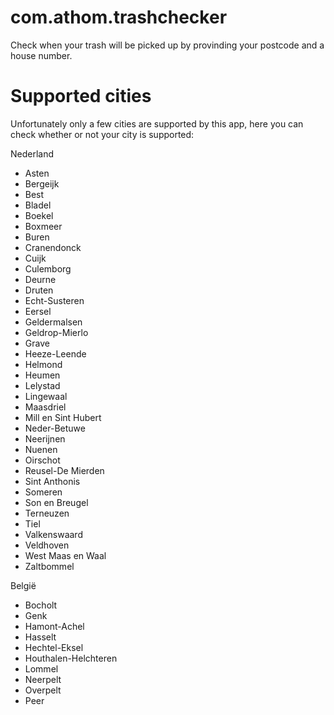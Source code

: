 # com.athom.trashchecker
Check when your trash will be picked up by provinding your postcode and a house number. 

# Supported cities
Unfortunately only a few cities are supported by this app, here you can check whether or not your city is supported:


Nederland

- Asten
- Bergeijk
- Best
- Bladel
- Boekel
- Boxmeer
- Buren
- Cranendonck
- Cuijk
- Culemborg
- Deurne
- Druten
- Echt-Susteren
- Eersel
- Geldermalsen
- Geldrop-Mierlo
- Grave
- Heeze-Leende
- Helmond
- Heumen
- Lelystad
- Lingewaal
- Maasdriel
- Mill en Sint Hubert
- Neder-Betuwe
- Neerijnen
- Nuenen
- Oirschot
- Reusel-De Mierden
- Sint Anthonis
- Someren
- Son en Breugel
- Terneuzen
- Tiel
- Valkenswaard
- Veldhoven
- West Maas en Waal
- Zaltbommel

België

- Bocholt
- Genk
- Hamont-Achel
- Hasselt
- Hechtel-Eksel
- Houthalen-Helchteren
- Lommel
- Neerpelt
- Overpelt
- Peer

